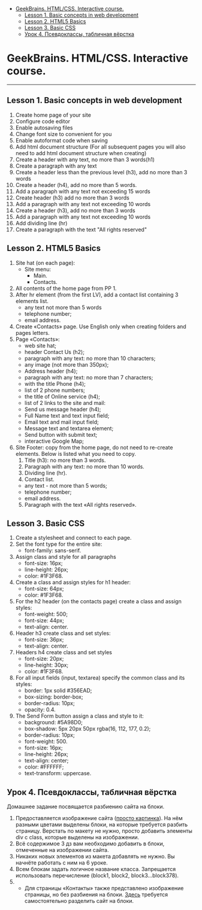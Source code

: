 - [GeekBrains. HTML/CSS. Interactive course.](#geekbrains-htmlcss-interactive-course)
  - [Lesson 1. Basic concepts in web development](#lesson-1-basic-concepts-in-web-development)
  - [Lesson 2. HTML5 Basics](#lesson-2-html5-basics)
  - [Lesson 3. Basic CSS](#lesson-3-basic-css)
  - [Урок 4. Псевдоклассы, табличная вёрстка](#урок-4-псевдоклассы-табличная-вёрстка)
# GeekBrains. HTML/CSS. Interactive course.
***
## Lesson 1. Basic concepts in web development
  1.  Create home page of your site
  2.  Configure code editor
  3.  Enable autosaving files
  4.  Change font size to convenient for you
  5.  Enable autoformat code when saving
  6.  Add html document structure (For all subsequent pages you will also need to add html document structure when creating)
  7.  Create a header with any text, no more than 3 words(h1)
  8.  Create a paragraph with any text
  9.  Create a header less than the previous level (h3), add no more than 3 words
  10. Create a header (h4), add no more than 5 words.
  11. Add a paragraph with any text not exceeding 15 words
  12. Create header (h3) add no more than 3 words
  13. Add a paragraph with any text not exceeding 10 words
  14. Create a header (h3), add no more than 3 words
  15. Add a paragraph with any text not exceeding 10 words
  16. Add dividing line (hr)
  17. Create a paragraph with the text "All rights reserved"
## Lesson 2. HTML5 Basics
1. Site hat (on each page):
   - Site menu:
     - Main.
     - Contacts.
2. All contents of the home page from PP 1.
3. After hr element (from the first LV), add a contact list containing 3 elements
list.
   - any text not more than 5 words
   - telephone number;
   - email address.
4. Create «Contacts» page. Use English only when creating folders and pages
letters.
5. Page «Contacts»:
   - web site hat;
   - header Contact Us (h2);
   - paragraph with any text: no more than 10 characters;
   - any image (not more than 350px);
   - Address header (h4);
   - paragraph with any text: no more than 7 characters;
   - with the title Phone (h4);
   - list of 2 phone numbers;
   - the title of Online service (h4);
   - list of 2 links to the site and mail:
   - Send us message header (h4);
   - Full Name text and text input field;
   - Email text and mail input field;
   - Message text and textarea element;
   - Send button with submit text;
   - interactive Google Map;
6. Site Footer: copy from the home page, do not need to re-create elements. Below is listed what you need to copy.
   1. Title (h3): no more than 3 words.
   2. Paragraph with any text: no more than 10 words.
   3. Dividing line (hr).
   4. Contact list.
    - any text - not more than 5 words;
    - telephone number;
    - email address.
   5.   Paragraph with the text «All rights reserved».
## Lesson 3. Basic CSS
1. Create a stylesheet and connect to each page.
2. Set the font type for the entire site:
   - font-family: sans-serif.
3. Assign class and style for all paragraphs
   - font-size: 16px;
   - line-height: 26px;
   - color: #1F3F68.
4. Create a class and assign styles for h1 header:
   - font-size: 64px;
   - color: #1F3F68.
5. For the h2 header (on the contacts page) create a class and assign styles:
   - font-weight: 500;
   - font-size: 44px;
   - text-align: center.
6. Header h3 create class and set styles:
   - font-size: 36px;
   - text-align: center.
7. Headers h4 create class and set styles
   - font-size: 20px;
   - line-height: 30px;
   - color: #1F3F68.
8. For all input fields (input, textarea) specify the common class and its styles:
   - border: 1px solid #356EAD;
   - box-sizing: border-box;
   - border-radius: 10px;
   - opacity: 0.4.
9. The Send Form button assign a class and style to it:
   - background: #5A98D0;
   - box-shadow: 5px 20px 50px rgba(16, 112, 177, 0.2);
   - border-radius: 10px;
   - font-weight: 500.
   - font-size: 16px;
   - line-height: 26px;
   - text-align: center;
   - color: #FFFFFF;
   - text-transform: uppercase.
## Урок 4. Псевдоклассы, табличная вёрстка
Домашнее задание посвящается разбиению сайта на блоки.
1. Предоставляется изображение сайта ([просто картинка](https://www.figma.com/proto/4DoJjp5UUQzCQkJcoGXblW/html-css-Copy?node-id=1%3A966&scaling=min-zoom)). На нём разными цветами выделены
блоки, на которые требуется разбить страницу. Верстать по макету не нужно, просто добавить
элементы div c class, которые выделены на изображении.
2. Всё содержимое 3 дз вам необходимо добавить в блоки, отмеченные на изображении сайта.
3. Никаких новых элементов из макета добавлять не нужно. Вы начнёте работать с ним на 6
уроке.
4. Всем блокам задать логичное название класса. Запрещается использовать перечисление
(block1, block2, block3...block378).
5. * Для страницы «Контакты» также представлено изображение страницы, но без разбиения на
блоки. [Здесь](https://www.figma.com/proto/4DoJjp5UUQzCQkJcoGXblW/html%2Fcss-(Copy)?node-id=1%3A811&scaling=min-zoom) требуется самостоятельно разделить сайт на блоки.
